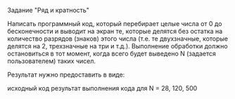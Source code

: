 Задание "Ряд и кратность"

Написать программный код, который перебирает целые числа от 0 до бесконечности и выводит на экран те, которые делятся без остатка на количество разрядов (знаков) этого числа (т.е. те двухзначные, которые делятся на 2, трехзначные на три и т.д.). Выполнение обработки должно остановиться в тот момент, когда всего будет выведено N (задается пользователем) таких чисел.

Результат нужно предоставить в виде:

исходный код
результат выполнения кода для N = 28, 120, 500
